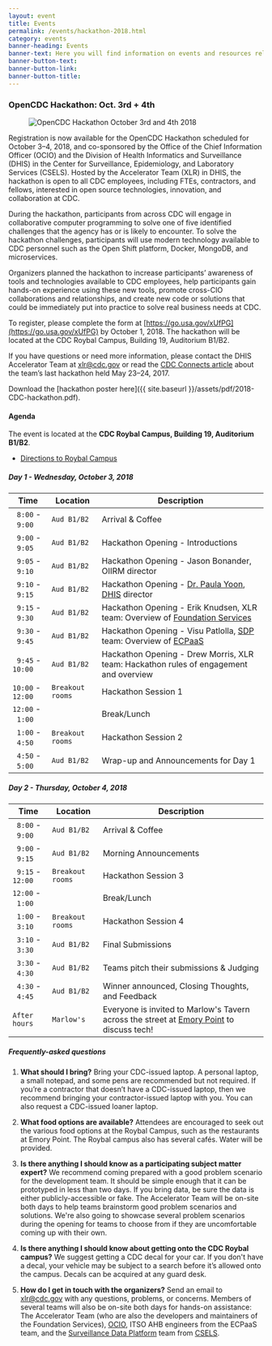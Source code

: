 ```yaml
---
layout: event
title: Events
permalink: /events/hackathon-2018.html
category: events
banner-heading: Events
banner-text: Here you will find information on events and resources relating to CDC Open Technology. Periodically, we will host hackathons to find innovative solutions for public health issues using technology and data. We will also host webinars and other events to share information on CDC Open Technology and available resources. Please keep checking back to see upcoming events.
banner-button-text:
banner-button-link:
banner-button-title:
---
```


### OpenCDC Hackathon: Oct. 3rd + 4th

<figure>
  <img src="{{ site.baseurl }}/assets/img/hackathon-banner.png" alt="OpenCDC Hackathon October 3rd and 4th 2018">
</figure>

Registration is now available for the OpenCDC Hackathon scheduled for October 3–4, 2018, and co-sponsored by the Office of the Chief Information Officer (OCIO) and the Division of Health Informatics and Surveillance (DHIS) in the Center for Surveillance, Epidemiology, and Laboratory Services (CSELS). Hosted by the Accelerator Team (XLR) in DHIS, the hackathon is open to all CDC employees, including FTEs, contractors, and fellows, interested in open source technologies, innovation, and collaboration at CDC.

During the hackathon, participants from across CDC will engage in collaborative computer programming to solve one of five identified challenges that the agency has or is likely to encounter. To solve the hackathon challenges, participants will use modern technology available to CDC personnel such as the Open Shift platform, Docker, MongoDB, and microservices.

Organizers planned the hackathon to increase participants’ awareness of tools and technologies available to CDC employees, help participants gain hands-on experience using these new tools, promote cross-CIO collaborations and relationships, and create new code or solutions that could be immediately put into practice to solve real business needs at CDC.

To register, please complete the form at [https://go.usa.gov/xUfPG](https://go.usa.gov/xUfPG) by October 1, 2018.  The hackathon will be located at the CDC Roybal Campus, Building 19, Auditorium B1/B2.

If you have questions or need more information, please contact the DHIS Accelerator Team at [xlr@cdc.gov](mailto:xlr@cdc.gov) or read the [CDC Connects article](http://intranet.cdc.gov/connects/2017/08/29/hackathon-aims-to-modernize-cdc-software/) about the team’s last hackathon held May 23–24, 2017.

Download the [hackathon poster here]({{ site.baseurl }}/assets/pdf/2018-CDC-hackathon.pdf).

#### Agenda

The event is located at the **CDC Roybal Campus, Building 19, Auditorium B1/B2**.

- [Directions to Roybal Campus](https://www.google.com/maps/place/1600+Clifton+Rd,+Atlanta,+GA+30329/@33.7992368,-84.3308615,17z/data=!3m1!4b1!4m5!3m4!1s0x88f506f648586a9b:0x905afff3a437c574!8m2!3d33.7992368!4d-84.3286728?hl=en)

##### Day 1 - Wednesday, October 3, 2018

| Time | Location | Description |
| -------- | -------- | -------- |
| &nbsp;&nbsp;`8:00` -  &nbsp;&nbsp;`9:00` | `Aud B1/B2` | Arrival & Coffee |
| &nbsp;&nbsp;`9:00` -  &nbsp;&nbsp;`9:05` | `Aud B1/B2` | Hackathon Opening - Introductions |
| &nbsp;&nbsp;`9:05` -  &nbsp;&nbsp;`9:10` | `Aud B1/B2` | Hackathon Opening - Jason Bonander, OIIRM director |
| &nbsp;&nbsp;`9:10` -  &nbsp;&nbsp;`9:15` | `Aud B1/B2` | Hackathon Opening - [Dr. Paula Yoon](https://www.cdc.gov/csels/leadership/bios/yoon.html), [DHIS](https://www.cdc.gov/ophss/csels/dhis/) director |
| &nbsp;&nbsp;`9:15` -  &nbsp;&nbsp;`9:30` | `Aud B1/B2` | Hackathon Opening - Erik Knudsen, XLR team: Overview of [Foundation Services](https://github.com/cdcgov?utf8=%E2%9C%93&q=fdns&type=&language=) |
| &nbsp;&nbsp;`9:30` -  &nbsp;&nbsp;`9:45` | `Aud B1/B2` | Hackathon Opening - Visu Patlolla, [SDP](https://www.cdc.gov/sdp/index.html) team: Overview of [ECPaaS](http://intranet.cdc.gov/ocio/computers-software-equipment/application-server-hosting/ECPaaS/index.html) |
| &nbsp;&nbsp;`9:45` - `10:00` | `Aud B1/B2` | Hackathon Opening - Drew Morris, XLR team: Hackathon rules of engagement and overview |
| `10:00` - `12:00` | `Breakout rooms` | Hackathon Session 1 |
| `12:00` -  &nbsp;&nbsp;`1:00` |   | Break/Lunch |
| &nbsp;&nbsp;`1:00` -  &nbsp;&nbsp;`4:50` | `Breakout rooms` | Hackathon Session 2 |
| &nbsp;&nbsp;`4:50` -  &nbsp;&nbsp;`5:00` | `Aud B1/B2` | Wrap-up and Announcements for Day 1 |

##### Day 2 - Thursday, October 4, 2018

| Time | Location | Description |
| -------- | -------- | -------- |
| &nbsp;&nbsp;`8:00` -  &nbsp;&nbsp;`9:00` | `Aud B1/B2` | Arrival & Coffee |
| &nbsp;&nbsp;`9:00` -  &nbsp;&nbsp;`9:15` | `Aud B1/B2` | Morning Announcements |
| &nbsp;&nbsp;`9:15` - `12:00` | `Breakout rooms` | Hackathon Session 3 |
| `12:00` - &nbsp;&nbsp;`1:00` |   | Break/Lunch |
| &nbsp;&nbsp;`1:00` -  &nbsp;&nbsp;`3:10` | `Breakout rooms` | Hackathon Session 4 |
| &nbsp;&nbsp;`3:10` -  &nbsp;&nbsp;`3:30` | `Aud B1/B2` | Final Submissions |
| &nbsp;&nbsp;`3:30` -  &nbsp;&nbsp;`4:30` | `Aud B1/B2` | Teams pitch their submissions & Judging |
| &nbsp;&nbsp;`4:30` -  &nbsp;&nbsp;`4:45` | `Aud B1/B2` | Winner announced, Closing Thoughts, and Feedback |
| `After hours` | `Marlow's` | Everyone is invited to Marlow's Tavern across the street at [Emory Point](https://en.wikipedia.org/wiki/Emory_Point) to discuss tech! |

##### Frequently-asked questions

1. **What should I bring?** Bring your CDC-issued laptop. A personal laptop, a small notepad, and some pens are recommended but not required. If you’re a contractor that doesn’t have a CDC-issued laptop, then we recommend bringing your contractor-issued laptop with you. You can also request a CDC-issued loaner laptop.

1. **What food options are available?** Attendees are encouraged to seek out the various food options at the Roybal Campus, such as the restaurants at Emory Point. The Roybal campus also has several cafés. Water will be provided.

1. **Is there anything I should know as a participating subject matter expert?** We recommend coming prepared with a good problem scenario for the development team. It should be simple enough that it can be prototyped in less than two days. If you bring data, be sure the data is either publicly-accessible or fake. The Accelerator Team will be on-site both days to help teams brainstorm good problem scenarios and solutions. We're also going to showcase several problem scenarios during the opening for teams to choose from if they are uncomfortable coming up with their own.

1. **Is there anything I should know about getting onto the CDC Roybal campus?** We suggest getting a CDC decal for your car. If you don't have a decal, your vehicle may be subject to a search before it’s allowed onto the campus. Decals can be acquired at any guard desk.

1. **How do I get in touch with the organizers?** Send an email to [xlr@cdc.gov](mailto:xlr@cdc.gov) with any questions, problems, or concerns. Members of several teams will also be on-site both days for hands-on assistance: The Accelerator Team (who are also the developers and maintainers of the Foundation Services), [OCIO](https://www.cdc.gov/od/ocio/), ITSO AHB engineers from the ECPaaS team, and the [Surveillance Data Platform](https://www.cdc.gov/sdp/index.html) team from [CSELS](https://www.cdc.gov/csels/index.html).
